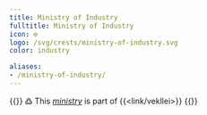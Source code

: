 ```yaml
---
title: Ministry of Industry
fulltitle: Ministry of Industry
icon: ⚙️
logo: /svg/crests/ministry-of-industry.svg
color: industry

aliases:
- /ministry-of-industry/
---
```

{{<note>}}
߷ This *[ministry](/ministries/)* is part of {{<link/vekllei>}}
{{</note>}}
